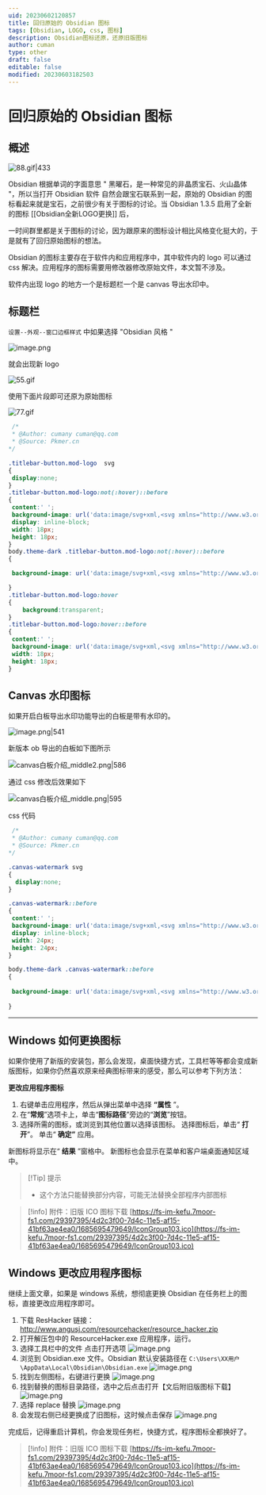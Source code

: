 ```yaml
---
uid: 20230602120857
title: 回归原始的 Obsidian 图标
tags: [Obsidian, LOGO, css, 图标]
description: Obsidian图标还原，还原旧版图标
author: cuman
type: other
draft: false
editable: false
modified: 20230603182503
---
```


# 回归原始的 Obsidian 图标

## 概述

![88.gif|433](https://cdn.pkmer.cn/images/202306021341855.gif!pkmer)

Obsidian 根据单词的字面意思 " 黑曜石，是一种常见的非晶质宝石、火山晶体 "，所以当打开 Obsidian 软件 自然会跟宝石联系到一起，原始的 Obsidian 的图标看起来就是宝石，之前很少有关于图标的讨论。当 Obsidian 1.3.5 启用了全新的图标 [[Obsidian全新LOGO更换]] 后，

一时间群里都是关于图标的讨论，因为跟原来的图标设计相比风格变化挺大的，于是就有了回归原始图标的想法。

Obsidian 的图标主要存在于软件内和应用程序中，其中软件内的 logo 可以通过 css 解决。应用程序的图标需要用修改器修改原始文件，本文暂不涉及。

软件内出现 logo 的地方一个是标题栏一个是 canvas 导出水印中。

## 标题栏

`设置--外观--窗口边框样式` 中如果选择 "Obsidian 风格 "

![image.png](https://cdn.pkmer.cn/images/202306021249720.png!pkmer)

就会出现新 logo

![55.gif](https://cdn.pkmer.cn/images/202306021305337.gif!pkmer)

使用下面片段即可还原为原始图标

![77.gif](https://cdn.pkmer.cn/images/202306021328156.gif!pkmer)

```css
 /*
 * @Author: cumany cuman@qq.com
 * @Source: Pkmer.cn
*/

.titlebar-button.mod-logo  svg
{
 display:none;
}
.titlebar-button.mod-logo:not(:hover)::before
{
 content:' ';
 background-image: url('data:image/svg+xml,<svg xmlns="http://www.w3.org/2000/svg" viewBox="0 0 100 100" width="18" height="18" fill="none" stroke="currentColor" stroke-width="4" stroke-linecap="round" stroke-linejoin="round" class="logo-wireframe astro-J75B3YUS"><path d="M 30.91 17.52 L 34.43 35.7 M 61.44 14.41 L 62.61 0 M 34.43 35.7 L 37.57 90.47 M 81 26.39 L 61.44 14.41 L 34.43 35.7 L 65.35 100 M 62.61 0 L 30.91 17.52 L 18 45.45 L 37.57 90.47 L 65.35 100 L 70.44 89.8 L 81 26.39 L 62.61 0 Z" class="astro-J75B3YUS"></path></svg>');
 display: inline-block;
 width: 18px;
 height: 18px;
}
body.theme-dark .titlebar-button.mod-logo:not(:hover)::before
{

 background-image: url('data:image/svg+xml,<svg xmlns="http://www.w3.org/2000/svg" viewBox="0 0 100 100" width="18" height="18" fill="none" stroke="white" stroke-width="4" stroke-linecap="round" stroke-linejoin="round" class="logo-wireframe astro-J75B3YUS"><path d="M 30.91 17.52 L 34.43 35.7 M 61.44 14.41 L 62.61 0 M 34.43 35.7 L 37.57 90.47 M 81 26.39 L 61.44 14.41 L 34.43 35.7 L 65.35 100 M 62.61 0 L 30.91 17.52 L 18 45.45 L 37.57 90.47 L 65.35 100 L 70.44 89.8 L 81 26.39 L 62.61 0 Z" class="astro-J75B3YUS"></path></svg>');

}
.titlebar-button.mod-logo:hover
{
	background:transparent;
}
.titlebar-button.mod-logo:hover::before
{
 content:' ';
 background-image: url('data:image/svg+xml,<svg xmlns="http://www.w3.org/2000/svg" viewBox="0 0 100 100" width="18" height="18" class="logo-full"><defs><linearGradient id="a" x1="82.85" y1="30.41" x2="51.26" y2="105.9" gradientTransform="matrix(1, 0, 0, -1, -22.41, 110.97)" gradientUnits="userSpaceOnUse"><stop offset="0" stop-color="%236c56cc"></stop><stop offset="1" stop-color="%239785e5"></stop></linearGradient></defs><polygon points="62.61,0 30.91,17.52 18,45.45 37.57,90.47 65.35,100 70.44,89.8 81,26.39 62.61,0" fill="%2334208c"></polygon><polygon points="81,26.39 61.44,14.41 34.43,35.7 65.35,100 70.44,89.8 81,26.39" fill="url(%23a)"></polygon><polygon points="81,26.39 81,26.39 62.61,0 61.44,14.41 81,26.39" fill="%23af9ff4"></polygon><polygon points="61.44,14.41 62.61,0 30.91,17.52 34.43,35.7 61.44,14.41" fill="%234a37a0"></polygon><polygon points="34.43,35.7 37.57,90.47 65.35,100 34.43,35.7" fill="%234a37a0"></polygon></svg>');display: inline-block;
 width: 18px;
 height: 18px;
}


```

## Canvas 水印图标

如果开启白板导出水印功能导出的白板是带有水印的。

![image.png|541](https://cdn.pkmer.cn/images/202306021332769.png!pkmer)

新版本 ob 导出的白板如下图所示

![canvas白板介绍_middle2.png|586](https://cdn.pkmer.cn/images/202306021335333.png!pkmer)

通过 css 修改后效果如下

![canvas白板介绍_middle.png|595](https://cdn.pkmer.cn/images/202306021335154.png!pkmer)

css 代码

```css
 /*
 * @Author: cumany cuman@qq.com
 * @Source: Pkmer.cn
*/

.canvas-watermark svg
{
  display:none;
}

.canvas-watermark::before
{
 content:' ';
 background-image: url('data:image/svg+xml,<svg xmlns="http://www.w3.org/2000/svg" viewBox="0 0 100 100" width="24" height="24" fill="none" stroke="currentColor" stroke-width="4" stroke-linecap="round" stroke-linejoin="round" class="logo-wireframe astro-J75B3YUS"><path d="M 30.91 17.52 L 34.43 35.7 M 61.44 14.41 L 62.61 0 M 34.43 35.7 L 37.57 90.47 M 81 26.39 L 61.44 14.41 L 34.43 35.7 L 65.35 100 M 62.61 0 L 30.91 17.52 L 18 45.45 L 37.57 90.47 L 65.35 100 L 70.44 89.8 L 81 26.39 L 62.61 0 Z" class="astro-J75B3YUS"></path></svg>');
 display: inline-block;
 width: 24px;
 height: 24px;
}

body.theme-dark .canvas-watermark::before
{
 
 background-image: url('data:image/svg+xml,<svg xmlns="http://www.w3.org/2000/svg" viewBox="0 0 100 100" width="24" height="24" fill="none" stroke="white" stroke-width="4" stroke-linecap="round" stroke-linejoin="round" class="logo-wireframe astro-J75B3YUS"><path d="M 30.91 17.52 L 34.43 35.7 M 61.44 14.41 L 62.61 0 M 34.43 35.7 L 37.57 90.47 M 81 26.39 L 61.44 14.41 L 34.43 35.7 L 65.35 100 M 62.61 0 L 30.91 17.52 L 18 45.45 L 37.57 90.47 L 65.35 100 L 70.44 89.8 L 81 26.39 L 62.61 0 Z" class="astro-J75B3YUS"></path></svg>');
 
}

```

---

## Windows 如何更换图标

如果你使用了新版的安装包，那么会发现，桌面快捷方式，工具栏等等都会变成新版图标，如果你仍然喜欢原来经典图标带来的感受，那么可以参考下列方法：

**更改应用程序图标**

1. 右键单击应用程序，然后从弹出菜单中选择 **“属性** ”。
2. 在“**常规**”选项卡上，单击“**图标路径**”旁边的“**浏览**”按钮。
3. 选择所需的图标，或浏览到其他位置以选择该图标。 选择图标后，单击“ **打开**”。 单击“ **确定”** 应用。

新图标将显示在“ **结果** ”窗格中。 新图标也会显示在菜单和客户端桌面通知区域中。

>[!Tip] 提示
>- 这个方法只能替换部分内容，可能无法替换全部程序内部图标

   > [!info] 附件：旧版 ICO 图标下载
>  [https://fs-im-kefu.7moor-fs1.com/29397395/4d2c3f00-7d4c-11e5-af15-41bf63ae4ea0/1685695479649/IconGroup103.ico](https://fs-im-kefu.7moor-fs1.com/29397395/4d2c3f00-7d4c-11e5-af15-41bf63ae4ea0/1685695479649/IconGroup103.ico)

## Windows 更改应用程序图标

继续上面文章，如果是 windows 系统，想彻底更换 Obsidian 在任务栏上的图标，直接更改应用程序即可。

1. 下载 ResHacker
	链接：<http://www.angusj.com/resourcehacker/resource_hacker.zip>
2. 打开解压包中的 ResourceHacker.exe 应用程序，运行。
3. 选择工具栏中的文件 点击打开选项
	![image.png](https://cdn.pkmer.cn/images/202306021629542.png!pkmer)
4. 浏览到 Obsidian.exe 文件。Obsidian 默认安装路径在 `C:\Users\XX用户\AppData\Local\Obsidian\Obsidian.exe`
	![image.png](https://cdn.pkmer.cn/images/202306021631295.png!pkmer)
5. 找到左侧图标，右键进行更换
   ![image.png](https://cdn.pkmer.cn/images/202306021635721.png!pkmer)
6. 找到替换的图标目录路径，选中之后点击打开【文后附旧版图标下载】
   ![image.png](https://cdn.pkmer.cn/images/202306021637055.png!pkmer)
7. 选择 replace 替换
   ![image.png](https://cdn.pkmer.cn/images/202306021637045.png!pkmer)
8. 会发现右侧已经更换成了旧图标，这时候点击保存
   ![image.png](https://cdn.pkmer.cn/images/202306021638363.png!pkmer)

完成后，记得重启计算机，你会发现任务栏，快捷方式，程序图标全都换好了。

   > [!info] 附件：旧版 ICO 图标下载
>  [https://fs-im-kefu.7moor-fs1.com/29397395/4d2c3f00-7d4c-11e5-af15-41bf63ae4ea0/1685695479649/IconGroup103.ico](https://fs-im-kefu.7moor-fs1.com/29397395/4d2c3f00-7d4c-11e5-af15-41bf63ae4ea0/1685695479649/IconGroup103.ico)